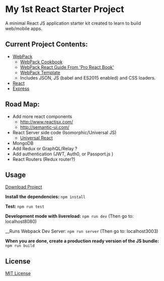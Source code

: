 # My 1st React Starter Project

A minimal React JS application starter kit created to learn to build web/mobile apps.

## Current Project Contents:

- [WebPack](http://webpack.github.io/docs/)
  - [WebPack Cookbook](http://christianalfoni.github.io/react-webpack-cookbook/index.html)
  - [WebPack React Guide From 'Pro React Book' ](http://www.pro-react.com/materials/appendixA/)
  - [WebPack Template](https://github.com/petehunt/webpack-howto)
  - Includes JSON, JS (babel and ES2015 enabled) and CSS loaders.
- [React](https://facebook.github.io/react/)
- [Express](http://expressjs.com/)

## Road Map:

- Add more react components
  - http://www.reactjsx.com/
  - http://semantic-ui.com/
- React Server side code (Isomorphic/Universal JS)
  - [Universal React](https://24ways.org/2015/universal-react/)  
- MongoDB
- Add Redux or GraphQL/Relay ?
- Add authentication (JWT, Auth0, or Passport.js )
- React Routers (Redux router?)   


## Usage

[Download Project](https://github.com/iruslani/React-Starter-Project)

__Install the dependencies:__
`npm install`

__Test:__
`npm run test`

__Development mode with livereload:__
`npm run dev`
(Then go to: localhost8080)

__Runs Webpack Dev Server:
`npm run server`
(Then go to: localhost3003)

__When you are done, create a production ready version of the JS bundle:__
`npm run build`

## License

[MIT License](http://opensource.org/licenses/MIT)
